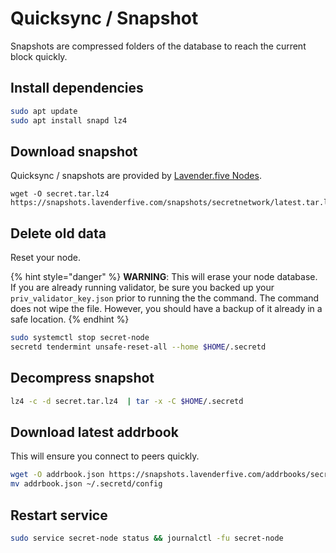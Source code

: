 # Quicksync / Snapshot

Snapshots are compressed folders of the database to reach the current block quickly.

## Install dependencies

```bash
sudo apt update
sudo apt install snapd lz4
```

## Download snapshot

Quicksync / snapshots are provided by [Lavender.five Nodes](https://services.lavenderfive.com/mainnet/secretnetwork/snapshot).

```
wget -O secret.tar.lz4 https://snapshots.lavenderfive.com/snapshots/secretnetwork/latest.tar.lz4
```

## Delete old data

Reset your node.&#x20;

{% hint style="danger" %}
**WARNING**: This will erase your node database. If you are already running validator, be sure you backed up your `priv_validator_key.json` prior to running the the command. The command does not wipe the file. However, you should have a backup of it already in a safe location.
{% endhint %}

```bash
sudo systemctl stop secret-node
secretd tendermint unsafe-reset-all --home $HOME/.secretd
```

## Decompress snapshot

```bash
lz4 -c -d secret.tar.lz4  | tar -x -C $HOME/.secretd
```

## Download latest addrbook

This will ensure you connect to peers quickly.

```bash
wget -O addrbook.json https://snapshots.lavenderfive.com/addrbooks/secretnetwork/addrbook.json
mv addrbook.json ~/.secretd/config
```

## Restart service

```bash
sudo service secret-node status && journalctl -fu secret-node
```

